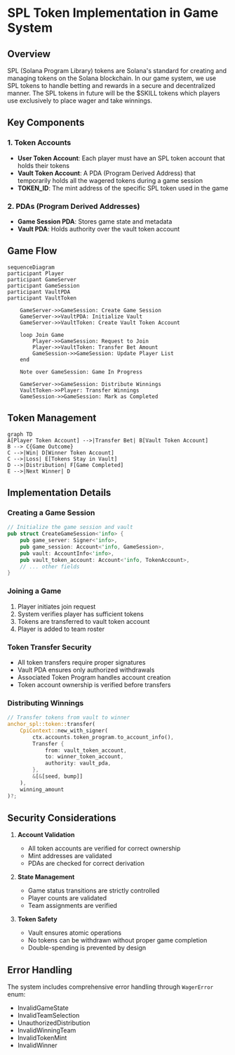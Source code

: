 # SPL Token Implementation in Game System

## Overview

SPL (Solana Program Library) tokens are Solana's standard for creating and managing tokens on the Solana blockchain. In our game system, we use SPL tokens to handle betting and rewards in a secure and decentralized manner. The SPL tokens in future will be the $SKILL tokens which players use exclusively to place wager and take winnings.

## Key Components

### 1. Token Accounts

- **User Token Account**: Each player must have an SPL token account that holds their tokens
- **Vault Token Account**: A PDA (Program Derived Address) that temporarily holds all the wagered tokens during a game session
- **TOKEN_ID**: The mint address of the specific SPL token used in the game

### 2. PDAs (Program Derived Addresses)

- **Game Session PDA**: Stores game state and metadata
- **Vault PDA**: Holds authority over the vault token account

## Game Flow

```mermaid
sequenceDiagram
participant Player
participant GameServer
participant GameSession
participant VaultPDA
participant VaultToken

    GameServer->>GameSession: Create Game Session
    GameServer->>VaultPDA: Initialize Vault
    GameServer->>VaultToken: Create Vault Token Account

    loop Join Game
        Player->>GameSession: Request to Join
        Player->>VaultToken: Transfer Bet Amount
        GameSession->>GameSession: Update Player List
    end

    Note over GameSession: Game In Progress

    GameServer->>GameSession: Distribute Winnings
    VaultToken->>Player: Transfer Winnings
    GameSession->>GameSession: Mark as Completed
```

## Token Management

```mermaid
graph TD
A[Player Token Account] -->|Transfer Bet| B[Vault Token Account]
B --> C{Game Outcome}
C -->|Win| D[Winner Token Account]
C -->|Loss| E[Tokens Stay in Vault]
D -->|Distribution| F[Game Completed]
E -->|Next Winner| D

```

## Implementation Details

### Creating a Game Session

```rust
// Initialize the game session and vault
pub struct CreateGameSession<'info> {
    pub game_server: Signer<'info>,
    pub game_session: Account<'info, GameSession>,
    pub vault: AccountInfo<'info>,
    pub vault_token_account: Account<'info, TokenAccount>,
    // ... other fields
}
```

### Joining a Game

1. Player initiates join request
2. System verifies player has sufficient tokens
3. Tokens are transferred to vault token account
4. Player is added to team roster

### Token Transfer Security

- All token transfers require proper signatures
- Vault PDA ensures only authorized withdrawals
- Associated Token Program handles account creation
- Token account ownership is verified before transfers

### Distributing Winnings

```rust
// Transfer tokens from vault to winner
anchor_spl::token::transfer(
    CpiContext::new_with_signer(
        ctx.accounts.token_program.to_account_info(),
        Transfer {
            from: vault_token_account,
            to: winner_token_account,
            authority: vault_pda,
        },
        &[&[seed, bump]]
    ),
    winning_amount
)?;
```

## Security Considerations

1. **Account Validation**

   - All token accounts are verified for correct ownership
   - Mint addresses are validated
   - PDAs are checked for correct derivation

2. **State Management**

   - Game status transitions are strictly controlled
   - Player counts are validated
   - Team assignments are verified

3. **Token Safety**
   - Vault ensures atomic operations
   - No tokens can be withdrawn without proper game completion
   - Double-spending is prevented by design

## Error Handling

The system includes comprehensive error handling through `WagerError` enum:

- InvalidGameState
- InvalidTeamSelection
- UnauthorizedDistribution
- InvalidWinningTeam
- InvalidTokenMint
- InvalidWinner
